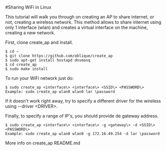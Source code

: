 #Sharing WiFi in Linux

This tutorial will walk you through on creating an AP to share internet, or not, creating a wireless network.
This method allows to share internet using only 1 interface (wlan) and creates a virtual interface on the machine, creating
a new network.

First, clone create_ap and install.

```
$ cd ~   
$ git clone https://github.com/oblique/create_ap
$ sudo apt-get install hostapd dnsmasq
$ cd create_ap
$ sudo make install
```

To run your WiFi network just do:
```
$ sudo create_ap <interface\> <interface\> <SSID\> <PASSWORD\>
Example: sudo create_ap wlan0 wlan0 lar \password
```

If it doesn't work right away, try to specify a different driver for the wireless using --driver <DRIVER\>.

Finally, to specify a range of IP's, you should provide de gateway address.

```
$ sudo create_ap <interface\> <interface\> -g <gateway\> -d <SSID\> <PASSWORD\>
Example: sudo create_ap wlan0 wlan0 -g 172.16.49.254 -d lar \password
```
More info on create_ap README.md

